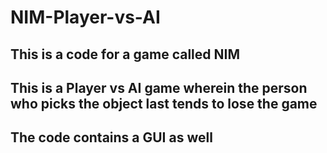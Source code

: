 # NIM-Player-vs-AI
## This is a code for a game called NIM
## This is a Player vs AI game wherein the person who picks the object last tends to lose the game
## The code contains a GUI as well
